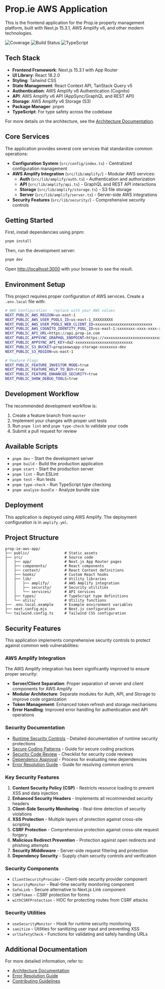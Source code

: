 # Prop.ie AWS Application

This is the frontend application for the Prop.ie property management platform, built with Next.js 15.3.1, AWS Amplify v6, and other modern technologies.

![Coverage](https://img.shields.io/badge/coverage-67%25-yellow)
![Build Status](https://img.shields.io/badge/build-passing-brightgreen)
![TypeScript](https://img.shields.io/badge/TypeScript-5.x-blue)

## Tech Stack

- **Frontend Framework**: Next.js 15.3.1 with App Router
- **UI Library**: React 18.2.0
- **Styling**: Tailwind CSS
- **State Management**: React Context API, TanStack Query v5
- **Authentication**: AWS Amplify v6 Authentication (Cognito)
- **API**: AWS Amplify v6 API (AppSync/GraphQL and REST API)
- **Storage**: AWS Amplify v6 Storage (S3)
- **Package Manager**: pnpm
- **TypeScript**: For type safety across the codebase

For more details on the architecture, see the [Architecture Documentation](./ARCHITECTURE.md).

## Core Services

The application provides several core services that standardize common operations:

- **Configuration System** (`src/config/index.ts`) - Centralized configuration management
- **AWS Amplify Integration** (`src/lib/amplify/`) - Modular AWS services:
  - **Auth** (`src/lib/amplify/auth.ts`) - Authentication and authorization
  - **API** (`src/lib/amplify/api.ts`) - GraphQL and REST API interactions
  - **Storage** (`src/lib/amplify/storage.ts`) - S3 file storage
  - **Server** (`src/lib/amplify/server.ts`) - Server-side AWS integrations
- **Security Features** (`src/lib/security/`) - Comprehensive security controls

## Getting Started

First, install dependencies using pnpm:

```bash
pnpm install
```

Then, run the development server:

```bash
pnpm dev
```

Open [http://localhost:3000](http://localhost:3000) with your browser to see the result.

## Environment Setup

This project requires proper configuration of AWS services. Create a `.env.local` file with:

```bash
# AWS Configuration - replace with your AWS values
NEXT_PUBLIC_AWS_REGION=us-east-1
NEXT_PUBLIC_AWS_USER_POOLS_ID=us-east-1_XXXXXXXXX
NEXT_PUBLIC_AWS_USER_POOLS_WEB_CLIENT_ID=xxxxxxxxxxxxxxxxxxxxxxxxxx
NEXT_PUBLIC_AWS_COGNITO_IDENTITY_POOL_ID=us-east-1:xxxxxxxx-xxxx-xxxx-xxxx-xxxxxxxxxxxx
NEXT_PUBLIC_API_URL=https://api.prop-ie.com
NEXT_PUBLIC_APPSYNC_GRAPHQL_ENDPOINT=https://xxxxxxxxxxxxxxxxxxxxxxxxxx.appsync-api.us-east-1.amazonaws.com/graphql
NEXT_PUBLIC_APPSYNC_API_KEY=da2-xxxxxxxxxxxxxxxxxxxxxxxxxx
NEXT_PUBLIC_S3_BUCKET=propieawsapp-storage-xxxxxxxx-dev
NEXT_PUBLIC_S3_REGION=us-east-1

# Feature Flags
NEXT_PUBLIC_FEATURE_INVESTOR_MODE=true
NEXT_PUBLIC_FEATURE_HELP_TO_BUY=true
NEXT_PUBLIC_FEATURE_ENHANCED_SECURITY=true
NEXT_PUBLIC_SHOW_DEBUG_TOOLS=true
```

## Development Workflow

The recommended development workflow is:

1. Create a feature branch from `master`
2. Implement your changes with proper unit tests
3. Run `pnpm lint` and `pnpm type-check` to validate your code
4. Submit a pull request for review

## Available Scripts

- `pnpm dev` - Start the development server
- `pnpm build` - Build the production application
- `pnpm start` - Start the production server
- `pnpm lint` - Run ESLint
- `pnpm test` - Run tests
- `pnpm type-check` - Run TypeScript type checking
- `pnpm analyze-bundle` - Analyze bundle size

## Deployment

This application is deployed using AWS Amplify. The deployment configuration is in `amplify.yml`.

## Project Structure

```
prop-ie-aws-app/
├── public/                # Static assets
├── src/                   # Source code
│   ├── app/               # Next.js App Router pages
│   ├── components/        # React components
│   ├── context/           # React Context definitions
│   ├── hooks/             # Custom React hooks
│   ├── lib/               # Utility libraries
│   │   ├── amplify/       # AWS Amplify integration
│   │   ├── security/      # Security utilities
│   │   └── services/      # API services
│   ├── types/             # TypeScript type definitions
│   └── utils/             # Utility functions
├── .env.local.example     # Example environment variables
├── next.config.mjs        # Next.js configuration
└── tailwind.config.ts     # Tailwind CSS configuration
```

## Security Features

This application implements comprehensive security controls to protect against common web vulnerabilities:

### AWS Amplify Integration

The AWS Amplify integration has been significantly improved to ensure proper security:

- **Server/Client Separation**: Proper separation of server and client components for AWS Amplify
- **Modular Architecture**: Separate modules for Auth, API, and Storage to improve code organization
- **Token Management**: Enhanced token refresh and storage mechanisms
- **Error Handling**: Improved error handling for authentication and API operations

### Security Documentation

- [Runtime Security Controls](./docs/RUNTIME_SECURITY_CONTROLS.md) - Detailed documentation of runtime security protections
- [Secure Coding Patterns](./docs/SECURE_CODING_PATTERNS.md) - Guide for secure coding practices
- [Security Code Review](./docs/SECURITY_CODE_REVIEW.md) - Checklist for security code reviews
- [Dependency Approval](./docs/DEPENDENCY_APPROVAL.md) - Process for evaluating new dependencies
- [Error Resolution Guide](./ERROR_RESOLUTION.md) - Guide for resolving common errors

### Key Security Features

1. **Content Security Policy (CSP)** - Restricts resource loading to prevent XSS and data injection
2. **Enhanced Security Headers** - Implements all recommended security headers
3. **Client-Side Security Monitoring** - Real-time detection of security violations
4. **XSS Protection** - Multiple layers of protection against cross-site scripting
5. **CSRF Protection** - Comprehensive protection against cross-site request forgery
6. **Malicious Redirect Prevention** - Protection against open redirects and phishing attempts
7. **Security Middleware** - Server-side request filtering and protection
8. **Dependency Security** - Supply chain security controls and verification

### Security Components

- `ClientSecurityProvider` - Client-side security provider component
- `SecurityMonitor` - Real-time security monitoring component
- `SafeLink` - Secure alternative to Next.js Link component
- `CSRFToken` - CSRF protection for forms
- `withCSRFProtection` - HOC for protecting routes from CSRF attacks

### Security Utilities

- `useSecurityMonitor` - Hook for runtime security monitoring
- `sanitize` - Utilities for sanitizing user input and preventing XSS
- `urlSafetyCheck` - Functions for validating and safely handling URLs

## Additional Documentation

For more detailed information, refer to:

- [Architecture Documentation](./ARCHITECTURE.md)
- [Error Resolution Guide](./ERROR_RESOLUTION.md)
- [Contributing Guidelines](./CONTRIBUTING.md)
